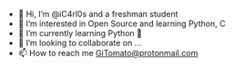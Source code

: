 - 👋 Hi, I’m @iC4rl0s and a freshman student
- 👀 I’m interested in Open Source and learning Python, C
- 🌱 I’m currently learning Python 🐍  
- 💞️ I’m looking to collaborate on ...
- 📫 How to reach me GiTomato@protonmail.com

<!---
iC4rl0s/iC4rl0s is a ✨ special ✨ repository because its `README.md` (this file) appears on your GitHub profile.
You can click the Preview link to take a look at your changes.
--->
